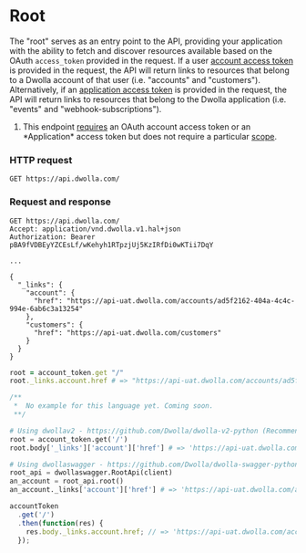 # Root

The "root" serves as an entry point to the API, providing your application with the ability to fetch and discover resources available based on the OAuth `access_token` provided in the request. If a user [account access token](#request-user-authorization) is provided in the request, the API will return links to resources that belong to a Dwolla account of that user (i.e. "accounts" and "customers"). Alternatively, if an [application access token](#application-access-token) is provided in the request, the API will return links to resources that belong to the Dwolla application (i.e. "events" and "webhook-subscriptions").

<ol class="alerts">
    <li class="alert icon-alert-alert">This endpoint <a href="#authentication">requires</a> an OAuth account access token or an *Application* access token but does not require a particular <a href="#oauth-scopes">scope</a>.</li>
</ol>

### HTTP request
`GET https://api.dwolla.com/`

### Request and response

```raw
GET https://api.dwolla.com/
Accept: application/vnd.dwolla.v1.hal+json
Authorization: Bearer pBA9fVDBEyYZCEsLf/wKehyh1RTpzjUj5KzIRfDi0wKTii7DqY

...

{
  "_links": {
    "account": {
      "href": "https://api-uat.dwolla.com/accounts/ad5f2162-404a-4c4c-994e-6ab6c3a13254"
    },
    "customers": {
      "href": "https://api-uat.dwolla.com/customers"
    }
  }
}
```
```ruby
root = account_token.get "/"
root._links.account.href # => "https://api-uat.dwolla.com/accounts/ad5f2162-404a-4c4c-994e-6ab6c3a13254"
```
```php
/**
 *  No example for this language yet. Coming soon.
 **/
```
```python
# Using dwollav2 - https://github.com/Dwolla/dwolla-v2-python (Recommended)
root = account_token.get('/')
root.body['_links']['account']['href'] # => 'https://api-uat.dwolla.com/accounts/ad5f2162-404a-4c4c-994e-6ab6c3a13254'

# Using dwollaswagger - https://github.com/Dwolla/dwolla-swagger-python
root_api = dwollaswagger.RootApi(client)
an_account = root_api.root()
an_account._links['account']['href'] # => 'https://api-uat.dwolla.com/accounts/ad5f2162-404a-4c4c-994e-6ab6c3a13254'
```
```javascript
accountToken
  .get('/')
  .then(function(res) {
    res.body._links.account.href; // => 'https://api-uat.dwolla.com/accounts/ad5f2162-404a-4c4c-994e-6ab6c3a13254'
  });
```
